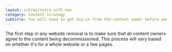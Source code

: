 ```yaml
---
layout: intros/intro_with_nav
category: Content strategy
subtitle: You will need to get buy-in from the content owner before you can take anything off your website.
---
```


The first step in any website removal is to make sure that all content owners agree to the content being decommissioned. This process will vary based on whether it's for a whole website or a few pages.
